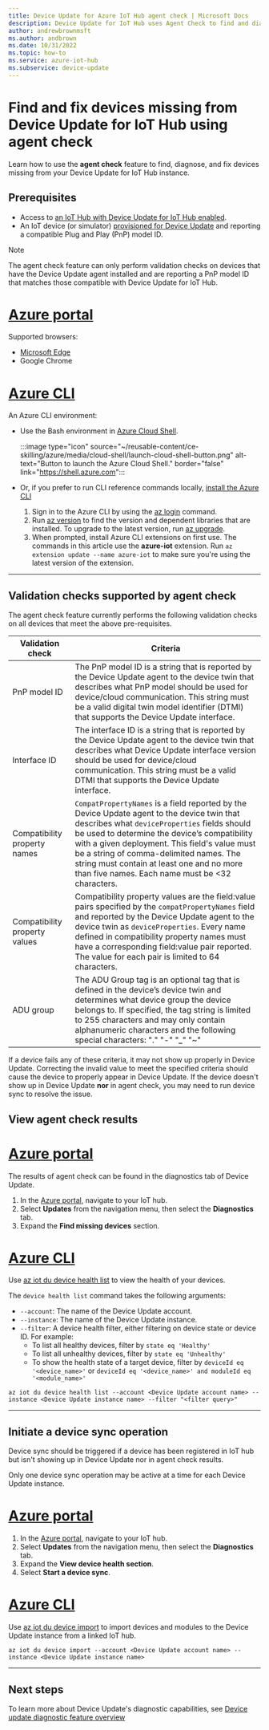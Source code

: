 ```yaml
---
title: Device Update for Azure IoT Hub agent check | Microsoft Docs
description: Device Update for IoT Hub uses Agent Check to find and diagnose missing devices.
author: andrewbrownmsft
ms.author: andbrown
ms.date: 10/31/2022
ms.topic: how-to
ms.service: azure-iot-hub
ms.subservice: device-update
---
```


# Find and fix devices missing from Device Update for IoT Hub using agent check

Learn how to use the **agent check** feature to find, diagnose, and fix devices missing from your Device Update for IoT Hub instance.

## Prerequisites

* Access to [an IoT Hub with Device Update for IoT Hub enabled](create-device-update-account.md).
* An IoT device (or simulator) [provisioned for Device Update](device-update-agent-provisioning.md) and reporting a compatible Plug and Play (PnP) model ID.

> [!NOTE]
> The agent check feature can only perform validation checks on devices that have the Device Update agent installed and are reporting a PnP model ID that matches those compatible with Device Update for IoT Hub.

# [Azure portal](#tab/portal)

Supported browsers:

* [Microsoft Edge](https://www.microsoft.com/edge)
* Google Chrome

# [Azure CLI](#tab/cli)

An Azure CLI environment:

* Use the Bash environment in [Azure Cloud Shell](../cloud-shell/quickstart.md).

  :::image type="icon" source="~/reusable-content/ce-skilling/azure/media/cloud-shell/launch-cloud-shell-button.png" alt-text="Button to launch the Azure Cloud Shell." border="false" link="https://shell.azure.com":::

* Or, if you prefer to run CLI reference commands locally, [install the Azure CLI](/cli/azure/install-azure-cli)

  1. Sign in to the Azure CLI by using the [az login](/cli/azure/reference-index#az-login) command.
  2. Run [az version](/cli/azure/reference-index#az-version) to find the version and dependent libraries that are installed. To upgrade to the latest version, run [az upgrade](/cli/azure/reference-index#az-upgrade).
  3. When prompted, install Azure CLI extensions on first use. The commands in this article use the **azure-iot** extension. Run `az extension update --name azure-iot` to make sure you're using the latest version of the extension.

---

## Validation checks supported by agent check

The agent check feature currently performs the following validation checks on all devices that meet the above pre-requisites.

| Validation check | Criteria |
|---|---|
| PnP model ID | The PnP model ID is a string that is reported by the Device Update agent to the device twin that describes what PnP model should be used for device/cloud communication. This string must be a valid digital twin model identifier (DTMI) that supports the Device Update interface. |
| Interface ID | The interface ID is a string that is reported by the Device Update agent to the device twin that describes what Device Update interface version should be used for device/cloud communication. This string must be a valid DTMI that supports the Device Update interface. |
| Compatibility property names | `CompatPropertyNames` is a field reported by the Device Update agent to the device twin that describes what `deviceProperties` fields should be used to determine the device’s compatibility with a given deployment. This field's value must be a string of comma-delimited names. The string must contain at least one and no more than five names. Each name must be <32 characters. |
| Compatibility property values | Compatibility property values are the field:value pairs specified by the `compatPropertyNames` field and reported by the Device Update agent to the device twin as `deviceProperties`. Every name defined in compatibility property names must have a corresponding field:value pair reported. The value for each pair is limited to 64 characters. |
| ADU group | The ADU Group tag is an optional tag that is defined in the device’s device twin and determines what device group the device belongs to. If specified, the tag string is limited to 255 characters and may only contain alphanumeric characters and the following special characters: "." "-" "_" "~" |

If a device fails any of these criteria, it may not show up properly in Device Update. Correcting the invalid value to meet the specified criteria should cause the device to properly appear in Device Update. If the device doesn't show up in Device Update **nor** in agent check, you may need to run device sync to resolve the issue.

## View agent check results

# [Azure portal](#tab/portal)

The results of agent check can be found in the diagnostics tab of Device Update.

1. In the [Azure portal](https://portal.azure.com), navigate to your IoT hub.
1. Select **Updates** from the navigation menu, then select the **Diagnostics** tab.
1. Expand the **Find missing devices** section.

# [Azure CLI](#tab/cli)

Use [az iot du device health list](/cli/azure/iot/du/device/health#az-iot-du-device-health-list) to view the health of your devices.

The `device health list` command takes the following arguments:

* `--account`: The name of the Device Update account.
* `--instance`: The name of the Device Update instance.
* `--filter`: A device health filter, either filtering on device state or device ID. For example:
  * To list all healthy devices, filter by `state eq 'Healthy'`
  * To list all unhealthy devices, filter by `state eq 'Unhealthy'`
  * To show the health state of a target device, filter by `deviceId eq '<device_name>'` or `deviceId eq '<device_name>' and moduleId eq '<module_name>'`

```azurecli
az iot du device health list --account <Device Update account name> --instance <Device Update instance name> --filter "<filter query>"
```

---

## Initiate a device sync operation

Device sync should be triggered if a device has been registered in IoT hub but isn't showing up in Device Update nor in agent check results.

Only one device sync operation may be active at a time for each Device Update instance.

# [Azure portal](#tab/portal)

1. In the [Azure portal](https://portal.azure.com), navigate to your IoT hub.
1. Select **Updates** from the navigation menu, then select the **Diagnostics** tab.
1. Expand the **View device health section**.
1. Select **Start a device sync**.

# [Azure CLI](#tab/cli)

Use [az iot du device import](/cli/azure/iot/du/device#az-iot-du-device-import) to import devices and modules to the Device Update instance from a linked IoT hub.

```azurecli
az iot du device import --account <Device Update account name> --instance <Device Update instance name>
```

---

## Next steps

To learn more about Device Update's diagnostic capabilities, see [Device update diagnostic feature overview](device-update-diagnostics.md)
